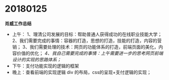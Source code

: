 # 20180125

**肖威工作总结**
- 上午：
1、理清公司发展的目标：帮助普通人获得成功的在线职业技能大学；
2、我们需要完成的事情：容器的打造，思想的打造，技能的打造，内容的营销；
3、我们需要处理的技术：网页的功能体系的打造，前端页面的美化，内容价值的优化；
*4、我自己需要完成的事情：上午需要进一步的思考网页前端设计的实现的思路体系；*
- 下午：支付功能实现的逻辑的框架
- 晚上：查看前端的实现逻辑 div 的布局，css的呈现+支付逻辑的实现；

